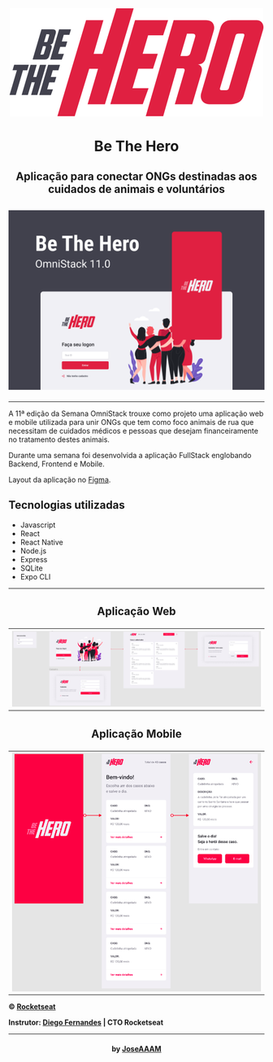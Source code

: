<div align="center">
  <img src="./imgs/logo.svg" />
  <h1>Be The Hero</h1>
  <h2>Aplicação para conectar ONGs destinadas aos cuidados de animais e voluntários<h2>
  <img src="./imgs/Capa.png" />
</div>

---

<p>A 11ª edição da Semana OmniStack trouxe como projeto uma aplicação web e mobile utilizada para unir ONGs que tem como foco animais de rua que necessitam de cuidados médicos e pessoas que desejam financeiramente no tratamento destes animais.</p>

Durante uma semana foi desenvolvida a aplicação FullStack englobando Backend, Frontend e Mobile.

Layout da aplicação no [Figma](https://www.figma.com/file/2C2yvw7jsCOGmaNUDftX9n/Be-The-Hero---OmniStack-11?node-id=0%3A1).

## Tecnologias utilizadas
- Javascript
- React
- React Native
- Node.js
- Express
- SQLite
- Expo CLI

<table>
  <tr>
    <th><h2>Aplicação Web</h2></th>
  </tr>
  <tr>
    <th width="100%">
      <img src="./imgs/FigmaMobile.png" />
    </th>
  </tr>
   <tr>
     <th><h2>Aplicação Mobile</h2></th>
  </tr>
  <tr>
    <th width="100%">
      <img src="./imgs/FigmaWeb.png" />
    </th>
   </tr>
</table>

**&copy; [Rocketseat](https://rocketseat.com.br/)**

**Instrutor: [Diego Fernandes](https://github.com/diego3g) | CTO Rocketseat**

---

<h4 align="center">by <a href="https://github.com/JoseAAAM" target="_blank">JoseAAAM</a> </h4>
